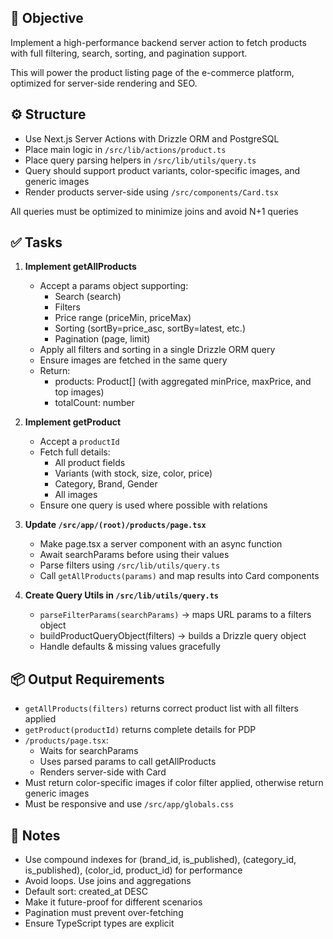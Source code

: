 ## 💼 Objective

Implement a high-performance backend server action to fetch products with full filtering, search, sorting, and pagination support.

This will power the product listing page of the e-commerce platform, optimized for server-side rendering and SEO.

## ⚙️ Structure

- Use Next.js Server Actions with Drizzle ORM and PostgreSQL
- Place main logic in `/src/lib/actions/product.ts`
- Place query parsing helpers in `/src/lib/utils/query.ts`
- Query should support product variants, color-specific images, and generic images
- Render products server-side using `/src/components/Card.tsx`

All queries must be optimized to minimize joins and avoid N+1 queries

## ✅ Tasks

1. **Implement getAllProducts**

   - Accept a params object supporting:
     - Search (search)
     - Filters
     - Price range (priceMin, priceMax)
     - Sorting (sortBy=price_asc, sortBy=latest, etc.)
     - Pagination (page, limit)
   - Apply all filters and sorting in a single Drizzle ORM query
   - Ensure images are fetched in the same query
   - Return:
     - products: Product[] (with aggregated minPrice, maxPrice, and top images)
     - totalCount: number

2. **Implement getProduct**

   - Accept a `productId`
   - Fetch full details:
     - All product fields
     - Variants (with stock, size, color, price)
     - Category, Brand, Gender
     - All images
   - Ensure one query is used where possible with relations

3. **Update `/src/app/(root)/products/page.tsx`**

   - Make page.tsx a server component with an async function
   - Await searchParams before using their values
   - Parse filters using `/src/lib/utils/query.ts`
   - Call `getAllProducts(params)` and map results into Card components

4. **Create Query Utils in `/src/lib/utils/query.ts`**

   - `parseFilterParams(searchParams)` → maps URL params to a filters object
   - buildProductQueryObject(filters) → builds a Drizzle query object
   - Handle defaults & missing values gracefully

## 📦 Output Requirements

- `getAllProducts(filters)` returns correct product list with all filters applied
- `getProduct(productId)` returns complete details for PDP
- `/products/page.tsx`:
  - Waits for searchParams
  - Uses parsed params to call getAllProducts
  - Renders server-side with Card
- Must return color-specific images if color filter applied, otherwise return generic images
- Must be responsive and use `/src/app/globals.css`

## 📝 Notes

- Use compound indexes for (brand_id, is_published), (category_id, is_published), (color_id, product_id) for performance
- Avoid loops. Use joins and aggregations
- Default sort: created_at DESC
- Make it future-proof for different scenarios
- Pagination must prevent over-fetching
- Ensure TypeScript types are explicit
